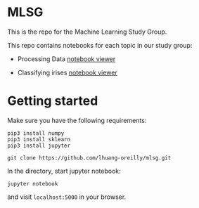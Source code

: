 # MLSG

This is the repo for the Machine Learning Study Group.

This repo contains notebooks for each topic in our study group:
* Processing Data [notebook viewer](http://nbviewer.jupyter.org/github/lhuang-oreilly/mlsg/blob/master/Processing-Data.ipynb)

* Classifying irises [notebook viewer](https://nbviewer.jupyter.org/github/lhuang-oreilly/mlsg/blob/master/classification.ipynb)


# Getting started

Make sure you have the following requirements:
```
pip3 install numpy
pip3 install sklearn
pip3 install jupyter
```

```
git clone https://github.com/lhuang-oreilly/mlsg.git
```

In the directory, start jupyter notebook:
```
jupyter notebook
```

and visit `localhost:5000` in your browser.
